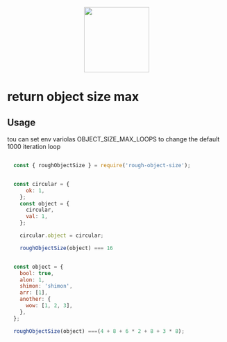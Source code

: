 <p align="center">
  <a href="http://logz.io">
    <img height="150px" src="https://logz.io/wp-content/uploads/2017/06/new-logzio-logo.png">
  </a>
</p>


# return object size max

## Usage
tou can set  env variolas OBJECT_SIZE_MAX_LOOPS to change the default 1000 iteration loop
```javascript

  const { roughObjectSize } = require('rough-object-size');


  const circular = {
      ok: 1,
    };
    const object = {
      circular,
      val: 1,
    };

    circular.object = circular;

    roughObjectSize(object) === 16


  const object = {
    bool: true,
    alon: 1,
    shimon: 'shimon',
    arr: [1],
    another: {
      wow: [1, 2, 3],
    },
  };

  roughObjectSize(object) ===(4 + 8 + 6 * 2 + 8 + 3 * 8);

```

